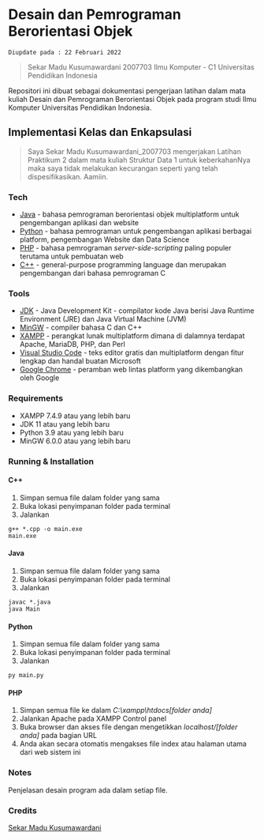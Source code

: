 # Desain dan Pemrograman Berorientasi Objek
```
Diupdate pada : 22 Februari 2022
```
> Sekar Madu Kusumawardani
> 2007703
> Ilmu Komputer - C1
> Universitas Pendidikan Indonesia

Repositori ini dibuat sebagai dokumentasi pengerjaan latihan dalam mata kuliah Desain dan Pemrograman Berorientasi Objek pada program studi Ilmu Komputer Universitas Pendidikan Indonesia.

## Implementasi Kelas dan Enkapsulasi
> Saya Sekar Madu Kusumawardani_2007703 mengerjakan Latihan Praktikum 2 dalam mata kuliah Struktur Data 1 untuk keberkahanNya maka saya tidak melakukan kecurangan seperti yang telah dispesifikasikan. Aamiin.

### Tech
* [Java](https://www.java.com/en/) - bahasa pemrograman berorientasi objek multiplatform untuk pengembangan aplikasi dan website
* [Python](https://www.python.org/) - bahasa pemrograman untuk pengembangan aplikasi berbagai platform, pengembangan Website dan Data Science
* [PHP](https://www.php.net/) - bahasa pemrograman _server-side-scripting_ paling populer terutama untuk pembuatan web
* [C++](https://www.cplusplus.com/) - general-purpose programming language dan merupakan pengembangan dari bahasa pemrograman C

### Tools
* [JDK](https://www.oracle.com/java/technologies/downloads/) - Java Development Kit - compilator kode Java berisi Java Runtime Environment (JRE) dan Java Virtual Machine (JVM)
* [MinGW](https://www.mingw-w64.org/) - compiler bahasa C dan C++
* [XAMPP](https://apachefriends.org/) - perangkat lunak multiplatform dimana di dalamnya terdapat Apache, MariaDB, PHP, dan Perl
* [Visual Studio Code](https://code.visualstudio.com/) - teks editor gratis dan multiplatform dengan fitur lengkap dan handal buatan Microsoft
* [Google Chrome](https:/google.com/) - peramban web lintas platform yang dikembangkan oleh Google

### Requirements
* XAMPP 7.4.9 atau yang lebih baru
* JDK 11 atau yang lebih baru
* Python 3.9 atau yang lebih baru
* MinGW 6.0.0 atau yang lebih baru

### Running & Installation
#### C++
1. Simpan semua file dalam folder yang sama
2. Buka lokasi penyimpanan folder pada terminal
3. Jalankan
```
g++ *.cpp -o main.exe
main.exe
```

#### Java
1. Simpan semua file dalam folder yang sama
2. Buka lokasi penyimpanan folder pada terminal
3. Jalankan
```
javac *.java
java Main
```

#### Python
1. Simpan semua file dalam folder yang sama
2. Buka lokasi penyimpanan folder pada terminal
3. Jalankan
```
py main.py
```

#### PHP
1. Simpan semua file ke dalam *C:\xampp\htdocs\[folder anda]*
2. Jalankan Apache pada XAMPP Control panel
3. Buka browser dan akses file dengan mengetikkan *localhost/[folder anda]* pada bagian URL
4. Anda akan secara otomatis mengakses file index atau halaman utama dari web sistem ini

### Notes
Penjelasan desain program ada dalam setiap file.

### Credits
[Sekar Madu Kusumawardani](https://instagram.com/sekarmk03/)
